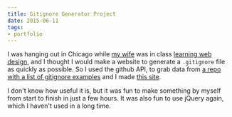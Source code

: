 ```yaml
---
title: Gitignore Generator Project
date: 2015-06-11
tags:
- portfolio
---
```


I was hanging out in Chicago while [my wife](https://twitter.com/bec_bec1) was in class [learning web design](http://www.rebeccadianeharris.com/getting-started-with-design/), and I thought I would make a website to generate a `.gitignore` file as quickly as possible. So I used the github API, to grab data from [a repo with a list of gitignore examples](https://github.com/github/gitignore) and I made [this site](http://www.adamwadeharris.com/gitignore-generator/).

I don't know how useful it is, but it was fun to make something by myself from start to finish in just a few hours. It was also fun to use jQuery again, which I haven't used in a long time.
